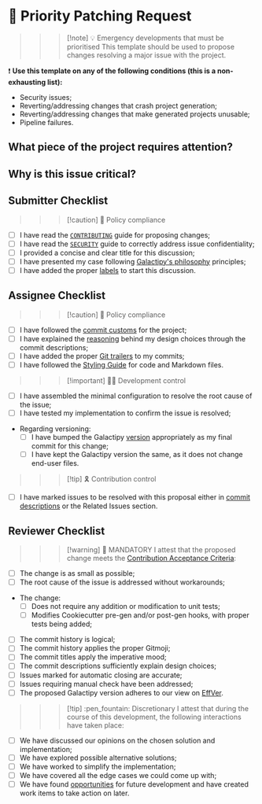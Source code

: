 # :fire_extinguisher: Priority Patching Request

>>> [!note] :bulb: Emergency developments that must be prioritised
This template should be used to propose changes resolving a major issue with the project.

:exclamation: **Use this template on any of the following conditions (this is a non-exhausting list):**

- Security issues;
- Reverting/addressing changes that crash project generation;
- Reverting/addressing changes that make generated projects unusable;
- Pipeline failures.
>>>

## What piece of the project requires attention?

<!-- Describe WHAT the request raises attention about, with as much detail as possible -->

## Why is this issue critical?

<!--
  How seriously does this affect Galactipy users?
  What security risks does this pose?
-->

## Submitter Checklist

<!--
  Mark complying items as they are delivered with `[x]`
  Single out unnecessary or unworkable items with `[~]`
-->

>>> [!caution] :scroll: Policy compliance

- [ ] I have read the [`CONTRIBUTING`][1] guide for proposing changes;
- [ ] I have read the [`SECURITY`][2] guide to correctly address issue confidentiality;
- [ ] I provided a concise and clear title for this discussion;
- [ ] I have presented my case following [Galactipy's philosophy][3] principles;
- [ ] I have added the proper [labels][4] to start this discussion.
>>>

[1]: https://gitlab.com/galactipy/galactipy/-/blob/master/CONTRIBUTING.md#speaking_head-proposing-changes-as-a-developer
[2]: https://gitlab.com/galactipy/galactipy/-/blob/master/SECURITY.md
[3]: https://gitlab.com/galactipy/galactipy/-/blob/master/CONTRIBUTING.md#book-our-philosophy
[4]: https://gitlab.com/galactipy/galactipy/-/labels

## Assignee Checklist

>>> [!caution] :scroll: Policy compliance

- [ ] I have followed the [commit customs][5] for the project;
- [ ] I have explained the [reasoning][6] behind my design choices through the commit descriptions;
- [ ] I have added the proper [Git trailers][7] to my commits;
- [ ] I have followed the [Styling Guide][8] for code and Markdown files.
>>>

>>> [!important] :technologist: Development control

- [ ] I have assembled the minimal configuration to resolve the root cause of the issue;
- [ ] I have tested my implementation to confirm the issue is resolved;
- Regarding versioning: <!-- Pick only one -->
  - [ ] I have bumped the Galactipy [version][9] appropriately as my final commit for this change;
  - [ ] I have kept the Galactipy version the same, as it does not change end-user files.
>>>

>>> [!tip] :reminder_ribbon: Contribution control

- [ ] I have marked issues to be resolved with this proposal either in [commit descriptions][10] or the Related Issues section.
>>>

[5]: https://gitlab.com/galactipy/galactipy/-/blob/master/CONTRIBUTING.md#commit-customs
[6]: https://gitlab.com/galactipy/galactipy/-/blob/master/CONTRIBUTING.md#say-why-not-just-what
[7]: https://gitlab.com/galactipy/galactipy/-/blob/master/CONTRIBUTING.md#git-trailers
[8]: https://gitlab.com/galactipy/galactipy/-/blob/master/CONTRIBUTING.md#styling
[9]: https://gitlab.com/galactipy/galactipy/-/blob/master/CONTRIBUTING.md#versioning-customs
[10]: https://docs.gitlab.com/user/project/issues/managing_issues/#closing-issues-automatically

## Reviewer Checklist

>>> [!warning] :passport_control: MANDATORY
I attest that the proposed change meets the [Contribution Acceptance Criteria][11]:

- [ ] The change is as small as possible;
- [ ] The root cause of the issue is addressed without workarounds;
- The change: <!-- Pick only one -->
  - [ ] Does not require any addition or modification to unit tests;
  - [ ] Modifies Cookiecutter pre-gen and/or post-gen hooks, with proper tests being added;
- [ ] The commit history is logical;
- [ ] The commit history applies the proper Gitmoji;
- [ ] The commit titles apply the imperative mood;
- [ ] The commit descriptions sufficiently explain design choices;
- [ ] Issues marked for automatic closing are accurate;
- [ ] Issues requiring manual check have been addressed;
- [ ] The proposed Galactipy version adheres to our view on [EffVer][9].
>>>

>>> [!tip] :pen_fountain: Discretionary
I attest that during the course of this development, the following interactions have taken place:

- [ ] We have discussed our opinions on the chosen solution and implementation;
- [ ] We have explored possible alternative solutions;
- [ ] We have worked to simplify the implementation;
- [ ] We have covered all the edge cases we could come up with;
- [ ] We have found [opportunities][12] for future development and have created work items to take action on later.
>>>

[11]: https://gitlab.com/galactipy/galactipy/-/blob/master/CONTRIBUTING.md#contribution-acceptance-criteria
[12]: https://gitlab.com/galactipy/galactipy/-/blob/master/CONTRIBUTING.md#sharing-insights-drives-progress
